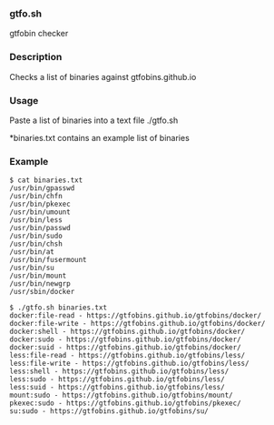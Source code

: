 ### gtfo.sh
gtfobin checker

### Description
Checks a list of binaries against gtfobins.github.io

### Usage
Paste a list of binaries into a text file
./gtfo.sh <txt file>

*binaries.txt contains an example list of binaries

### Example
```
$ cat binaries.txt 
/usr/bin/gpasswd
/usr/bin/chfn
/usr/bin/pkexec
/usr/bin/umount
/usr/bin/less
/usr/bin/passwd
/usr/bin/sudo
/usr/bin/chsh
/usr/bin/at
/usr/bin/fusermount
/usr/bin/su
/usr/bin/mount
/usr/bin/newgrp
/usr/sbin/docker

$ ./gtfo.sh binaries.txt 
docker:file-read - https://gtfobins.github.io/gtfobins/docker/
docker:file-write - https://gtfobins.github.io/gtfobins/docker/
docker:shell - https://gtfobins.github.io/gtfobins/docker/
docker:sudo - https://gtfobins.github.io/gtfobins/docker/
docker:suid - https://gtfobins.github.io/gtfobins/docker/
less:file-read - https://gtfobins.github.io/gtfobins/less/
less:file-write - https://gtfobins.github.io/gtfobins/less/
less:shell - https://gtfobins.github.io/gtfobins/less/
less:sudo - https://gtfobins.github.io/gtfobins/less/
less:suid - https://gtfobins.github.io/gtfobins/less/
mount:sudo - https://gtfobins.github.io/gtfobins/mount/
pkexec:sudo - https://gtfobins.github.io/gtfobins/pkexec/
su:sudo - https://gtfobins.github.io/gtfobins/su/
```

